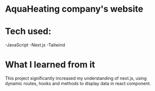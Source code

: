 # AquaHeating company's website


# Tech used:
 -JavaScript
 -Next.js
 -Tailwind
 
 # What I learned from it
 
 This project significantly increased my understanding of next.js, using dynamic routes, hooks and methods to display data in react component.
